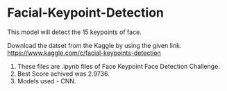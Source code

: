 # Facial-Keypoint-Detection
 This model will detect the 15 keypoints of face.

Download the datset from the Kaggle by using the given link.
https://www.kaggle.com/c/facial-keypoints-detection

1) These files are .ipynb files of Face Keypoint Face Detection Challenge.
2) Best Score achived was 2.9736.
3) Models used - CNN.
